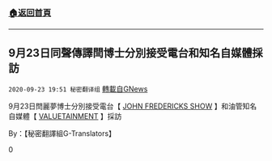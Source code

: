 ###  [:house:返回首頁](https://github.com/ourhimalayas/txt)
---

## 9月23日同聲傳譯閆博士分別接受電台和知名自媒體採訪
`2020-09-23 19:51 秘密翻译组` [轉載自GNews](https://gnews.org/zh-hant/380773/)

9月23日閆麗夢博士分別接受電台【 [JOHN FREDERICKS SHOW](https://www.youtube.com/user/JohnFredericksShow) 】和油管知名自媒體【 [VALUETAINMENT](https://www.youtube.com/user/patrickbetdavid) 】採訪



By：【秘密翻譯組G-Translators】

0
